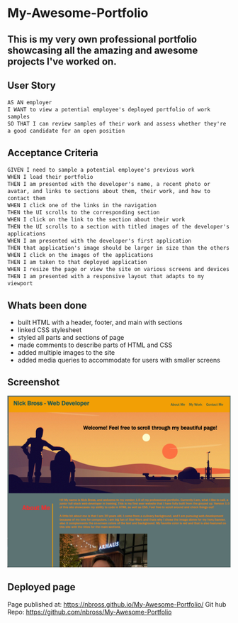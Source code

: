 # My-Awesome-Portfolio
## This is my very own professional portfolio showcasing all the amazing and awesome projects I've worked on.

## User Story

```
AS AN employer
I WANT to view a potential employee's deployed portfolio of work samples
SO THAT I can review samples of their work and assess whether they're a good candidate for an open position
```

## Acceptance Criteria

```
GIVEN I need to sample a potential employee's previous work
WHEN I load their portfolio
THEN I am presented with the developer's name, a recent photo or avatar, and links to sections about them, their work, and how to contact them
WHEN I click one of the links in the navigation
THEN the UI scrolls to the corresponding section
WHEN I click on the link to the section about their work
THEN the UI scrolls to a section with titled images of the developer's applications
WHEN I am presented with the developer's first application
THEN that application's image should be larger in size than the others
WHEN I click on the images of the applications
THEN I am taken to that deployed application
WHEN I resize the page or view the site on various screens and devices
THEN I am presented with a responsive layout that adapts to my viewport
```

## Whats been done

- built HTML with a header, footer, and main with sections
- linked CSS stylesheet
- styled all parts and sections of page
- made comments to describe parts of HTML and CSS
- added multiple images to the site
- added media queries to accommodate for users with smaller screens


## Screenshot

![Portfolio-v1.0](./assets/images/2022-03-07.png)

## Deployed page

Page published at: https://nbross.github.io/My-Awesome-Portfolio/
Git hub Repo: https://github.com/nbross/My-Awesome-Portfolio